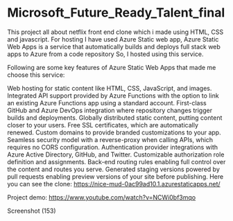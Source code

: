 # Microsoft_Future_Ready_Talent_final

This project all about netflix front end clone which i made using HTML, CSS and javascript. For hosting I have used Azure Static web app, Azure Static Web Apps is a service that automatically builds and deploys full stack web apps to Azure from a code repository So, I hosted using this service.

Following are some key features of Azure Static Web Apps that made me choose this service:

Web hosting for static content like HTML, CSS, JavaScript, and images.
Integrated API support provided by Azure Functions with the option to link an existing Azure Functions app using a standard account.
First-class GitHub and Azure DevOps integration where repository changes trigger builds and deployments.
Globally distributed static content, putting content closer to your users.
Free SSL certificates, which are automatically renewed.
Custom domains to provide branded customizations to your app.
Seamless security model with a reverse-proxy when calling APIs, which requires no CORS configuration.
Authentication provider integrations with Azure Active Directory, GitHub, and Twitter.
Customizable authorization role definition and assignments.
Back-end routing rules enabling full control over the content and routes you serve.
Generated staging versions powered by pull requests enabling preview versions of your site before publishing.
Here you can see the clone: https://nice-mud-0ac99ad10.1.azurestaticapps.net/

Project demo: https://www.youtube.com/watch?v=NCWi0bf3mqo

Screenshot (153)
